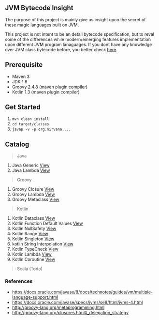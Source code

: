 JVM Bytecode Insight
---
The purpose of this project is mainly give us insight upon the secret of these magic languages built on JVM.

This project is not intent to be an detail bytecode specification, but to reval some of the differences while modern/emerging features implementation upon different JVM program lanaguages. If you dont have any knowledge over JVM class bytecode before, you better check [here](https://docs.oracle.com/javase/specs/jvms/se8/html/jvms-4.html). 

Prerequisite
---
* Maven 3
* JDK 1.8
* Groovy 2.4.8 (maven plugin compiler)
* Kotlin 1.3 (maven plugin compiler)

Get Started
---
1. `mvn clean install`
2. `cd target/classes`
3. `javap -v -p org.nirvana....`

Catalog
---
> Java
1. Java Generic [View](docs/java_generic.md)
2. Java Lambda [View](docs/java_lambda.md)

> Groovy
1. Groovy Closure [View](docs/groovy_closure.md)
2. Groovy Lambda [View](docs/groovy_lambda.md)
3. Groovy Metaclass [View](docs/groovy_meta.md)

> Kotlin
1. Kotlin Dataclass [View](docs/kotlin_dataclass.md)
2. Kotlin Function Default Values [View](docs/kotlin_fdv.md)
3. Kotlin NullSafety [View](docs/kotlin_nullsafety.md)
4. Kotlin Range [View](docs/kotlin_range.md)
5. Kotlin Singleton [View](docs/kotlin_singleton.md)
6. kotlin String Interpolation [View](docs/kotlin_st.md)
7. Kotlin TypeCheck [View](docs/kotlin_typecheck.md)
8. Kotlin Lambda [View](docs/kotlin_lambda.md)
9. Kotlin Coroutine [View](docs/kotlin_coroutine.md)

> Scala (Todo)

### References
* https://docs.oracle.com/javase/8/docs/technotes/guides/vm/multiple-language-support.html
* https://docs.oracle.com/javase/specs/jvms/se8/html/jvms-4.html
* http://groovy-lang.org/metaprogramming.html
* http://groovy-lang.org/closures.html#_delegation_strategy